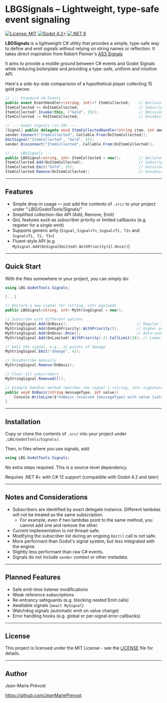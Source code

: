 # LBGSignals – Lightweight, type-safe event signaling

[![License: MIT](https://img.shields.io/badge/license-MIT-green.svg)](LICENSE) [![Godot 4.2+](https://img.shields.io/badge/Godot-4.2%2B-blue.svg)](https://godotengine.org/) [![.NET 8](https://img.shields.io/badge/.NET-8-blueviolet.svg)](https://learn.microsoft.com/en-us/dotnet/core/whats-new/dotnet-8/overview)

**LBGSignals** is a lightweight C# utility that provides a simple, type-safe way to define and emit signals without relying on string names or reflection. It takes direct inspiration from Robert Penner's [AS3 Signals](https://github.com/robertpenner/as3-signals)

It aims to provide a middle ground between C# events and Godot Signals while reducing boilerplate and providing a type-safe, uniform and intuitive API.

Here's a side-by-side comparision of a hypothetical player collecting 15 gold pieces:

```csharp
// --- Standard C# Events ---
public event EventHandler<(string, int)>? ItemCollected;    // Declaration with tuple payload
ItemCollected += OnItemCollected;                           // Subscription
ItemCollected?.Invoke(this, ("Gold", 15));                  // Emission with null check
ItemCollected -= OnItemCollected;                           // Unsubscription

// --- Godot Signals (in C#) ---
[Signal] public delegate void ItemCollectedHandler(string item, int amount); // Declaration with attribute and delegate
sender.Connect("ItemCollected", Callable.From(OnItemCollected));             // Subscription using signal name
EmitSignal("ItemCollected", "Gold", 15);                                     // Emission using signal name and arguments
sender.Disconnect("ItemCollected", Callable.From(OnItemCollected));         // Unsubscription using signal name

// --- LBGSignals ---
public LBGSignal<string, int> ItemCollected = new();        // Declaration with typed arguments
ItemCollected.Add(OnItemCollected);                         // Subscription
ItemCollected.Emit("Gold", 15);                             // Emission with arguments
ItemCollected.Remove(OnItemCollected);                      // Unsubscription
```

---

## Features

- Simple drop-in usage — just add the contents of `.src/` to your project under ".LBG/GodotTools/Signals/"
- Simplified collection-like API (Add, Remove, Emit)
- QoL features such as subscriber priority or limited callbacks (e.g. register for a _single_ emit)
- Supports generic arity (`Signal`, `Signal<T>`, `Signal<T1, T2>` and `Signal<T1, T2, T3>`)
- Fluent-style API (e.g. `MySignal.Add(OnSignalEmitted).WithPriority(2).Once()`)

---

## Quick Start

With the files somewhere in your project, you can simply do:

```csharp
using LBG.GodotTools.Signals;

[...]

// Declare a new signal for <string, int> payloads
public LBGSignal<string, int> MyStringSignal = new(); 

// Subscribe with different options
MyStringSignal.Add(OnBasic);                               // Regular subscriber
MyStringSignal.Add(OnHighPriority).WithPriority(5);        // Higher priority — called earlier
MyStringSignal.Add(OnOnce).Once();                         // Auto-unsubscribed after first emit
MyStringSignal.Add(OnLimited).WithPriority(-2).CallLimit(10); // Lower priority, max 10 calls

// Emit the signal, e.g., 12 points of damage
MyStringSignal.Emit("damage", 42);

// Unsubscribe manually
MyStringSignal.Remove(OnBasic);

// Clear all subscribers
MyStringSignal.RemoveAll();

// Example handler method (matches the signal's <string, int> signature)
public void OnBasic(string messageType, int value){
    Console.WriteLine($"OnBasic received {messageType} with value {value}");
}

```

---

## Installation

Copy or clone the contents of `.src/` into your project under `.LBG/GodotTools/Signals/`.

Then, in files where you use signals, add:

```csharp
using LBG.GodotTools.Signals;
```

No extra steps required. This is a source-level dependency.

Requires .NET 8+ with C# 12 support (compatible with Godot 4.2 and later)

---

## Notes and Considerations

- Subscribers are identified by exact delegate instance. Different lambdas will not be treated as the same subscription.
  - For example, even if two lambdas point to the same method, you cannot add one and remove the other.
- Current implementation is not thread-safe.
- Modifying the subscriber list during an ongoing `Emit()` call is not safe.
- More performant than Godot's signal system, but less integrated with the engine.
- Slightly less performant than raw C# events.
- Signals do not include `sender` context or other metadata.

---

## Planned Features

- Safe emit-time listener modifications
- Weak reference subscriptions
- Re-entrancy safeguards (e.g. blocking nested Emit calls)
- Awaitable signals (`await MySignal`)
- Watchdog signals (automatic emit on value change)
- Error handling hooks (e.g. global or per-signal error callbacks)

---

## License

This project is licensed under the MIT License - see the [LICENSE](LICENSE) file for details.

---

## Author

Jean-Marie Prévost

https://github.com/JeanMariePrevost